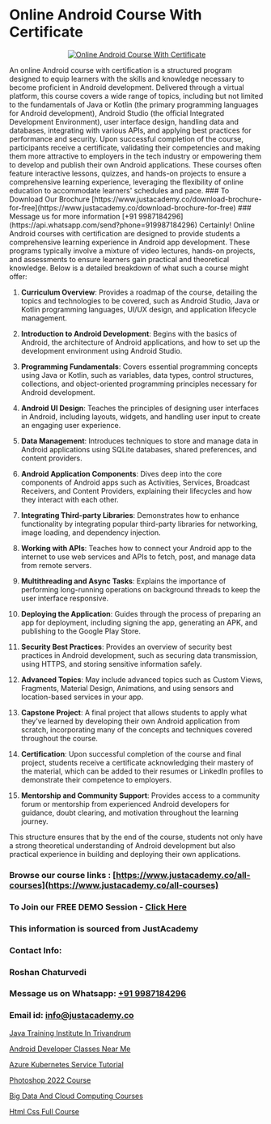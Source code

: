 # Online Android Course With Certificate

<p align="center">
  <a href="https://justacademy.co/course-detail/android-app-development">
    <img src="https://justacademy.co/storage2/course_image/1676635923_course_image.webp" alt="Online Android Course With Certificate">
  </a>
</p>
An online Android course with certification is a structured program designed to equip learners with the skills and knowledge necessary to become proficient in Android development. Delivered through a virtual platform, this course covers a wide range of topics, including but not limited to the fundamentals of Java or Kotlin (the primary programming languages for Android development), Android Studio (the official Integrated Development Environment), user interface design, handling data and databases, integrating with various APIs, and applying best practices for performance and security. Upon successful completion of the course, participants receive a certificate, validating their competencies and making them more attractive to employers in the tech industry or empowering them to develop and publish their own Android applications. These courses often feature interactive lessons, quizzes, and hands-on projects to ensure a comprehensive learning experience, leveraging the flexibility of online education to accommodate learners' schedules and pace.
### To Download Our Brochure [https://www.justacademy.co/download-brochure-for-free](https://www.justacademy.co/download-brochure-for-free)
### Message us for more information [+91 9987184296](https://api.whatsapp.com/send?phone=919987184296)
Certainly! Online Android courses with certification are designed to provide students a comprehensive learning experience in Android app development. These programs typically involve a mixture of video lectures, hands-on projects, and assessments to ensure learners gain practical and theoretical knowledge. Below is a detailed breakdown of what such a course might offer:

1) **Curriculum Overview**: Provides a roadmap of the course, detailing the topics and technologies to be covered, such as Android Studio, Java or Kotlin programming languages, UI/UX design, and application lifecycle management.

2) **Introduction to Android Development**: Begins with the basics of Android, the architecture of Android applications, and how to set up the development environment using Android Studio.

3) **Programming Fundamentals**: Covers essential programming concepts using Java or Kotlin, such as variables, data types, control structures, collections, and object-oriented programming principles necessary for Android development.

4) **Android UI Design**: Teaches the principles of designing user interfaces in Android, including layouts, widgets, and handling user input to create an engaging user experience.

5) **Data Management**: Introduces techniques to store and manage data in Android applications using SQLite databases, shared preferences, and content providers.

6) **Android Application Components**: Dives deep into the core components of Android apps such as Activities, Services, Broadcast Receivers, and Content Providers, explaining their lifecycles and how they interact with each other.

7) **Integrating Third-party Libraries**: Demonstrates how to enhance functionality by integrating popular third-party libraries for networking, image loading, and dependency injection.

8) **Working with APIs**: Teaches how to connect your Android app to the internet to use web services and APIs to fetch, post, and manage data from remote servers.

9) **Multithreading and Async Tasks**: Explains the importance of performing long-running operations on background threads to keep the user interface responsive.

10) **Deploying the Application**: Guides through the process of preparing an app for deployment, including signing the app, generating an APK, and publishing to the Google Play Store.

11) **Security Best Practices**: Provides an overview of security best practices in Android development, such as securing data transmission, using HTTPS, and storing sensitive information safely.

12) **Advanced Topics**: May include advanced topics such as Custom Views, Fragments, Material Design, Animations, and using sensors and location-based services in your app.

13) **Capstone Project**: A final project that allows students to apply what they've learned by developing their own Android application from scratch, incorporating many of the concepts and techniques covered throughout the course.

14) **Certification**: Upon successful completion of the course and final project, students receive a certificate acknowledging their mastery of the material, which can be added to their resumes or LinkedIn profiles to demonstrate their competence to employers.

15) **Mentorship and Community Support**: Provides access to a community forum or mentorship from experienced Android developers for guidance, doubt clearing, and motivation throughout the learning journey.

This structure ensures that by the end of the course, students not only have a strong theoretical understanding of Android development but also practical experience in building and deploying their own applications.

### Browse our course links : [https://www.justacademy.co/all-courses](https://www.justacademy.co/all-courses) 
### To Join our FREE DEMO Session - [Click Here](https://www.justacademy.co/register-for-course-demo)


### This information is sourced from JustAcademy
### Contact Info:
### Roshan Chaturvedi
### Message us on Whatsapp: [+91 9987184296](https://api.whatsapp.com/send?phone=919987184296)
### Email id: [info@justacademy.co](mailto:info@justacademy.co)
                
[Java Training Institute In Trivandrum](https://www.linkedin.com/pulse/java-training-institute-trivandrum-justacademy-cupertino-1time?trackingId=YVSr4SXITavPG50GVtBKxg%3D%3D&lipi=urn%3Ali%3Apage%3Ad_flagship3_company_admin%3BDG20AQYaSWe2d50JwV39vA%3D%3D)

[Android Developer Classes Near Me](https://www.linkedin.com/pulse/android-developer-classes-near-me-software-training-sunnyvale-rtbhc/)

[Azure Kubernetes Service Tutorial](https://medium.com/@negishivu99/azure-kubernetes-service-tutorial-9c4b2f73670e)

[Photoshop 2022 Course](https://medium.com/@prempja40/photoshop-2022-course-aa56b1b01cc0)

[Big Data And Cloud Computing Courses](https://justacademyin.github.io/justacademy/big-data-and-cloud-computing-courses)

[Html Css Full Course](https://justacademyin.github.io/justacademy/html-css-full-course)

